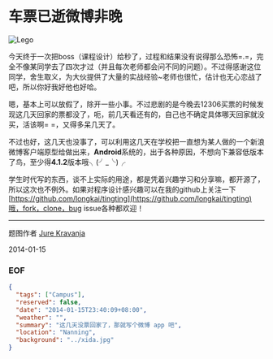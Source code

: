 车票已逝微博非晚
================
![Lego](http://farm6.staticflickr.com/5472/11965239225_1b5eeb6d18_o.jpg)

今天终于一次把boss（课程设计）给秒了，过程和结果没有说得那么恐怖=.=，完全不像某同学去了四次才过（并且每次老师都会问不同的问题）。不过得感谢这位同学，舍生取义，为大伙提供了大量的实战经验~老师也很忙，估计也无心恋战了吧，所以你好我好他也好哈。

嗯，基本上可以放假了，除开一些小事。不过悲剧的是今晚去12306买票的时候发现这几天回家的票都没了，呃，前几天看还有的，自己也不确定具体哪天回家就没买，活该啊= =，又得多呆几天了。

不过也好，这几天也没事了，可以利用这几天在学校把一直想为某人做的一个新浪微博客户端原型给做出来，**Android**系统的，出于各种原因，不想向下兼容低版本了鸟，至少得**4.1.2**版本哦╮(╯_╰)╭

学生时代写的东西，谈不上实际的用途，都是凭着兴趣学习和分享嘛，都开源了，所以这次也不例外。如果对程序设计感兴趣可以在我的github上关注一下[https://github.com/longkai/tingting](https://github.com/longkai/tingting)哦，fork，clone，bug issue各种都欢迎！

---
题图作者 [Jure Kravanja](http://500px.com/yurko)

2014-01-15

### EOF
```json
{
  "tags": ["Campus"],
  "reserved": false,
  "date": "2014-01-15T23:40:09+08:00",
  "weather": "",
  "summary": "这几天没票回家了，那就写个微博 app 吧",
  "location": "Nanning",
  "background": "../xida.jpg"
}
```

